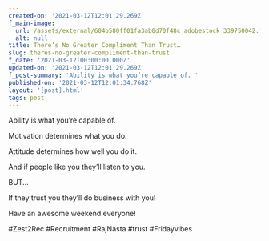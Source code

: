 ```yaml
---
created-on: '2021-03-12T12:01:29.269Z'
f_main-image:
  url: /assets/external/604b580ff01fa3ab0d70f48c_adobestock_339750042.jpeg
  alt: null
title: There’s No Greater Compliment Than Trust…
slug: theres-no-greater-compliment-than-trust
f_date: '2021-03-12T00:00:00.000Z'
updated-on: '2021-03-12T12:01:29.269Z'
f_post-summary: 'Ability is what you’re capable of. '
published-on: '2021-03-12T12:01:34.768Z'
layout: '[post].html'
tags: post
---
```


Ability is what you’re capable of.

Motivation determines what you do.

Attitude determines how well you do it.

And if people like you they’ll listen to you.

BUT...

If they trust you they’ll do business with you!

Have an awesome weekend everyone!

#Zest2Rec #Recruitment #RajNasta #trust #Fridayvibes

‍
